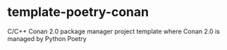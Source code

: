 # template-poetry-conan
C/C++ Conan 2.0 package manager project template where Conan 2.0 is managed by Python Poetry
